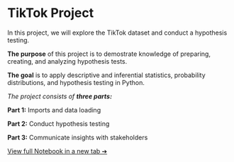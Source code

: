 # TikTok Project

In this project, we will explore the TikTok dataset and conduct a hypothesis testing.

**The purpose** of this project is to demostrate knowledge of preparing, creating, and analyzing hypothesis tests.

**The goal** is to apply descriptive and inferential statistics, probability distributions, and hypothesis testing in Python.

*The project consists of **three parts:***

**Part 1:** Imports and data loading

**Part 2:** Conduct hypothesis testing

**Part 3:** Communicate insights with stakeholders

[View full Notebook in a new tab ➔](https://nbviewer.org/gist/bennisyiu/792111a21230bf9cf1d66aeb17452f1e)
